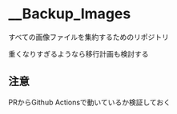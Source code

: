 # __Backup_Images
すべての画像ファイルを集約するためのリポジトリ

重くなりすぎるようなら移行計画も検討する

## 注意
PRからGithub Actionsで動いているか検証しておく
